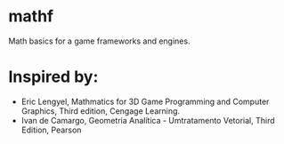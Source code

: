 # mathf

Math basics for a game frameworks and engines.

# Inspired by:
* Eric Lengyel, Mathmatics for 3D Game Programming and Computer Graphics, Third edition, Cengage Learning.
* Ivan de Camargo, Geometria Analítica - Umtratamento Vetorial, Third Edition, Pearson
